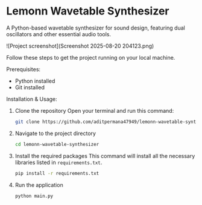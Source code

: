 # Lemonn Wavetable Synthesizer
A Python-based wavetable synthesizer for sound design, featuring dual oscillators and other essential audio tools.

![Project screenshot](Screenshot 2025-08-20 204123.png)

Follow these steps to get the project running on your local machine.

Prerequisites:
* Python installed
* Git installed

Installation & Usage:

1.  Clone the repository
    Open your terminal and run this command:
    ```bash
    git clone https://github.com/aditpermana47949/lemonn-wavetable-synthesizer.git
    ```
    
2.  Navigate to the project directory
    ```bash
    cd lemonn-wavetable-synthesizer
    ```

3.  Install the required packages
    This command will install all the necessary libraries listed in `requirements.txt`.
    ```bash
    pip install -r requirements.txt
    ```

4.  Run the application
    ```bash
    python main.py
    ```
